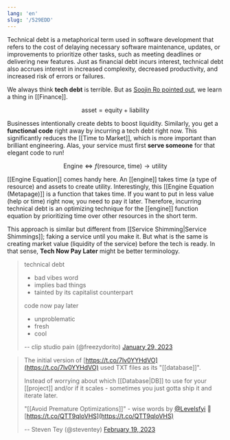```yaml
---
lang: 'en'
slug: '/529EDD'
---
```


Technical debt is a metaphorical term used in software development that refers to the cost of delaying necessary software maintenance, updates, or improvements to prioritize other tasks, such as meeting deadlines or delivering new features. Just as financial debt incurs interest, technical debt also accrues interest in increased complexity, decreased productivity, and increased risk of errors or failures.

We always think **tech debt** is terrible. But as [Soojin Ro pointed out](https://soojin.ro/blog/technical-debt), we learn a thing in [[Finance]].

$$
\text{asset} = \text{equity} + \text{liability}
$$

Businesses intentionally create debts to boost liquidity. Similarly, you get a **functional code** right away by incurring a tech debt right now. This significantly reduces the [[Time to Market]], which is more important than brilliant engineering. Alas, your service must first **serve someone** for that elegant code to run!

$$
\text{Engine} \Leftrightarrow f(\text{resource}, ~\text{time}) \to \text{utility}
$$

[[Engine Equation]] comes handy here.
An [[engine]] takes time (a type of resource) and assets to create utility. Interestingly, this [[Engine Equation (Metapage)]] is a function that takes time. If you want to put in less value (help or time) right now, you need to pay it later. Therefore, incurring technical debt is an optimizing technique for the [[engine]] function equation by prioritizing time over other resources in the short term.

This approach is similar but different from [[Service Shimming|Service Shimmings]]; faking a service until you make it. But what is the same is creating market value (liquidity of the service) before the tech is ready.
In that sense, **Tech Now Pay Later** might be better terminology.

> technical debt
>
> - bad vibes word
> - implies bad things
> - tainted by its capitalist counterpart
>
> code now pay later
>
> - unproblematic
> - fresh
> - cool
>
> -- clip studio pain (@freezydorito) [January 29, 2023](https://twitter.com/freezydorito/status/1619734004793769984?ref_src=twsrc%5Etfw)

> The initial version of [https://t.co/7lv0YYHdVO](https://t.co/7lv0YYHdVO) used TXT files as its "[[database]]".
>
> Instead of worrying about which [[Database|DB]] to use for your [[project]] and/or if it scales - sometimes you just gotta ship it and iterate later.
>
> "[[Avoid Premature Optimizations]]" - wise words by [@Levelsfyi](https://twitter.com/Levelsfyi?ref_src=twsrc%5Etfw) 👏 [https://t.co/QTT9qIoVHS](https://t.co/QTT9qIoVHS)
>
> -- Steven Tey (@steventey) [February 19, 2023](https://twitter.com/steventey/status/1627419415754022915?ref_src=twsrc%5Etfw)
